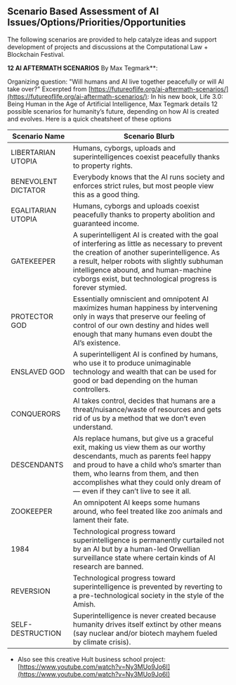 


## Scenario Based Assessment of AI Issues/Options/Priorities/Opportunities

The following scenarios are provided to help catalyze ideas and support development of projects and discussions at the Computational Law + Blockchain Festival.

**12 AI AFTERMATH SCENARIOS** By Max Tegmark**: 

Organizing question: "Will humans and AI live together peacefully or will AI take over?" Excerpted from [https://futureoflife.org/ai-aftermath-scenarios/](https://futureoflife.org/ai-aftermath-scenarios/): In his new book, Life 3.0: Being Human in the Age of Artificial Intelligence, Max Tegmark details 12 possible scenarios for humanity’s future, depending on how AI is created and evolves. Here is a quick cheatsheet of these options 

| Scenario Name | Scenario Blurb |
| - | - |
| LIBERTARIAN UTOPIA |	Humans, cyborgs, uploads and superintelligences coexist peacefully thanks to property rights. |
| BENEVOLENT DICTATOR | 	Everybody knows that the AI runs society and enforces strict rules, but most people view this as a good thing. | 
 | EGALITARIAN UTOPIA	 | Humans, cyborgs and uploads coexist peacefully thanks to property abolition and guaranteed income. | 
 | GATEKEEPER  |  A superintelligent AI is created with the goal of interfering as little as necessary to prevent the creation of another superintelligence. As a result, helper robots with slightly subhuman intelligence abound, and human-machine cyborgs exist, but technological progress is forever stymied. | 
 | PROTECTOR GOD  |  Essentially omniscient and omnipotent AI maximizes human happiness by intervening only in ways that preserve our feeling of control of our own destiny and hides well enough that many humans even doubt the AI’s existence. | 
 | ENSLAVED GOD | A superintelligent AI is confined by humans, who use it to produce unimaginable technology and wealth that can be used for good or bad depending on the human controllers. | 
 | CONQUERORS  |  AI takes control, decides that humans are a threat/nuisance/waste of resources and gets rid of us by a method that we don’t even understand. | 
 | DESCENDANTS  |  AIs replace humans, but give us a graceful exit, making us view them as our worthy descendants, much as parents feel happy and proud to have a child who’s smarter than them, who learns from them, and then accomplishes what they could only dream of — even if they can’t live to see it all. | 
 | ZOOKEEPER  |  An omnipotent AI keeps some humans around, who feel treated like zoo animals and lament their fate. | 
 | 1984  |  Technological progress toward superintelligence is permanently curtailed not by an AI but by a human-led Orwellian surveillance state where certain kinds of AI research are banned. | 
 | REVERSION  |  Technological progress toward superintelligence is prevented by reverting to a pre-technological society in the style of the Amish. | 
 | SELF-DESTRUCTION  |  Superintelligence is never created because humanity drives itself extinct by other means (say nuclear and/or biotech mayhem fueled by climate crisis). | 

* Also see this creative Hult business school project: [https://www.youtube.com/watch?v=Ny3MUo9Jo6I](https://www.youtube.com/watch?v=Ny3MUo9Jo6I)
